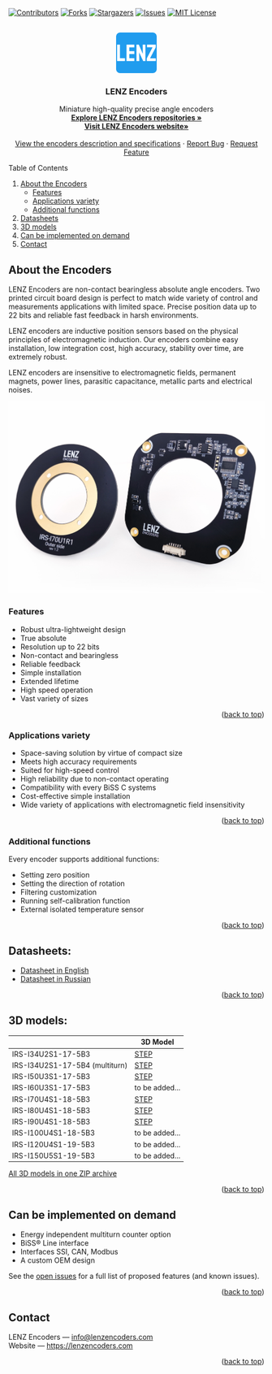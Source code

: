 <div id="top"></div>
<!--
*** LENZ Encoders
-->

[![Contributors][contributors-shield]][contributors-url]
[![Forks][forks-shield]][forks-url]
[![Stargazers][stars-shield]][stars-url]
[![Issues][issues-shield]][issues-url]
[![MIT License][license-shield]][license-url]




<!-- PROJECT LOGO -->
<br />
<div align="center">
  <a href="https://github.com/lenzencoders">
    <img src="images/LENZfavicon.png" alt="LENZ Logo" width="80" height="80">
  </a>

  <h3 align="center">LENZ Encoders</h3>

  <p align="center">
    Miniature high-quality precise angle encoders
    <br />
    <a href="https://github.com/lenzencoders"><strong>Explore LENZ Encoders repositories »</strong></a>
    <br />
    <a href="https://lenzencoders.com"><strong>Visit LENZ Encoders website»</strong></a>
    <br />
    <br />
    <a href="https://github.com/lenzencoders/Encoders_Description/blob/main/IRS-encoders_en_US.pdf">View the encoders description and specifications</a>
    ·
    <a href="https://github.com/lenzencoders/Encoders_Description/issues">Report Bug</a>
    ·
    <a href="https://github.com/lenzencoders/Encoders_Description/issues">Request Feature</a>
  </p>
</div>



<!-- TABLE OF CONTENTS -->

<summary>Table of Contents</summary>
<ol>
  <li>
    <a href="#about-the-encoders">About the Encoders</a>
    <ul>
      <li><a href="#features">Features</a></li>
      <li><a href="#applications-variety">Applications variety</a></li>
      <li><a href="#additional-functions">Additional functions</a></li>
    </ul>
  </li>
  <li><a href="#datasheets">Datasheets</a></li>
  <li><a href="#3d-models">3D models</a></li>
  <li><a href="#can-be-implemented-on-demand">Can be implemented on demand</a></li>
    <li><a href="#contact">Contact</a></li>
</ol>




<!-- ABOUT THE ENCODERS -->
## About the Encoders
LENZ Encoders are non-contact bearingless absolute angle encoders. Two printed circuit board design is perfect to match wide variety of control and measurements applications with limited space. Precise position data up to 22 bits and reliable fast feedback in harsh environments.

LENZ encoders are inductive position sensors based on the physical principles of electromagnetic induction. Our encoders combine easy installation, low integration cost, high accuracy, stability over time, are extremely robust.

LENZ encoders are insensitive to electromagnetic fields, permanent magnets, power lines, parasitic capacitance, metallic parts and electrical noises.

[![LENZ Encoders IRS-I70 photo][product-photo]](https://lenzencoders.com)


### Features

* Robust ultra-lightweight design
* True absolute
* Resolution up to 22 bits
* Non-contact and bearingless
* Reliable feedback
* Simple installation
* Extended lifetime
* High speed operation
* Vast variety of sizes


<p align="right">(<a href="#top">back to top</a>)</p>


### Applications variety

* Space-saving solution by virtue of compact size
* Meets high accuracy requirements
* Suited for high-speed control
* High reliability due to non-contact operating
* Compatibility with every BiSS C systems
* Cost-effective simple installation
* Wide variety of applications with electromagnetic field insensitivity


<p align="right">(<a href="#top">back to top</a>)</p>


<!-- ADDITIONAL -->
### Additional functions

Every encoder supports additional functions:

* Setting zero position
* Setting the direction of rotation
* Filtering customization 
* Running self-calibration function
* External isolated temperature sensor


<p align="right">(<a href="#top">back to top</a>)</p>



## Datasheets:

* [Datasheet in English](/IRS-encoders_en_US.pdf)
* [Datasheet in Russian](/IRS-encoders_ru_RU.pdf)


<p align="right">(<a href="#top">back to top</a>)</p>


## 3D models:
|                                 |  3D Model                                   |
|---------------------------------|---------------------------------------------|
| IRS-I34U2S1-17-5B3              |   [STEP](https://github.com/lenzencoders/Encoders_Description/blob/main/CAD/IRS-I34U2S1-17-5B3.stp)   |
| IRS-I34U2S1-17-5B4 (multiturn)  |   [STEP](https://github.com/lenzencoders/Encoders_Description/blob/main/CAD/IRS-I34U2S1-17-5B4.stp)   |
| IRS-I50U3S1-17-5B3              |   [STEP](https://github.com/lenzencoders/Encoders_Description/blob/main/CAD/IRS-I50U3S1-17-5B3.stp)   |
| IRS-I60U3S1-17-5B3              |   to be added...                            |
| IRS-I70U4S1-18-5B3              |   [STEP](https://github.com/lenzencoders/Encoders_Description/blob/main/CAD/IRS-I70U4S1-18-5B3.stp)   |
| IRS-I80U4S1-18-5B3              |   [STEP](https://github.com/lenzencoders/Encoders_Description/blob/main/CAD/IRS-I80U4S1-18-5B3.stp)   |
| IRS-I90U4S1-18-5B3              |   [STEP](https://github.com/lenzencoders/Encoders_Description/blob/main/CAD/IRS-I90U4S1-18-5B3.stp)   |
| IRS-I100U4S1-18-5B3             |   to be added...                            |
| IRS-I120U4S1-19-5B3             |   to be added...                            |
| IRS-I150U5S1-19-5B3             |   to be added...                            |

[All 3D models in one ZIP archive](/CAD/LENZ%20Encoders%20STEP%203D.zip)


<p align="right">(<a href="#top">back to top</a>)</p>


## Can be implemented on demand

* Energy independent multiturn counter option 
* BiSS® Line interface
* Interfaces SSI, CAN, Modbus 
* A custom OEM design 

See the [open issues](https://github.com/lenzencoders/Encoders_Description/issues) for a full list of proposed features (and known issues).

<p align="right">(<a href="#top">back to top</a>)</p>



<!-- CONTACT -->
## Contact

LENZ Encoders — info@lenzencoders.com \
Website — https://lenzencoders.com


<p align="right">(<a href="#top">back to top</a>)</p>




<!-- MARKDOWN LINKS & IMAGES -->
<!-- https://www.markdownguide.org/basic-syntax/#reference-style-links -->
[contributors-shield]: https://img.shields.io/github/contributors/lenzencoders/Encoders_Description.svg?style=for-the-badge
[contributors-url]: https://github.com/lenzencoders/graphs/contributors
[forks-shield]: https://img.shields.io/github/forks/lenzencoders/Encoders_Description.svg?style=for-the-badge
[forks-url]: https://github.com/lenzencoders/network/members
[stars-shield]: https://img.shields.io/github/stars/lenzencoders/Encoders_Description.svg?style=for-the-badge
[stars-url]: https://github.com/lenzencoders/stargazers
[issues-shield]: https://img.shields.io/github/issues/lenzencoders/Encoders_Description.svg?style=for-the-badge
[issues-url]: https://github.com/lenzencoders/issues
[license-shield]: https://img.shields.io/github/license/lenzencoders/Encoders_Description.svg?style=for-the-badge
[license-url]: https://github.com/lenzencoders/blob/master/LICENSE.txt
[linkedin-shield]: https://img.shields.io/badge/-LinkedIn-black.svg?style=for-the-badge&logo=linkedin&colorB=555
[linkedin-url]: https://linkedin.com/in/lenzencoders
[product-photo]: images/irs-i70_white.jpg